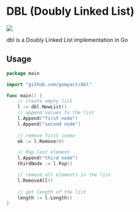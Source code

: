 # DBL (Doubly Linked List)

![](https://github.com/gompact/dbl/workflows/Build/badge.svg)

dbl is a Doubly Linked List implementation in Go

## Usage

```go
package main

import "github.com/gompact/dbl"

func main() {
    // create empty list
    l := dbl.NewList()
    // append values to the list
    l.Append("first node")
    l.Append("second node")
    
    // remove first index
    ok := l.Remove(0)

    // Pop last element
    l.Append("third node")
    thirdNode := l.Pop()

    // remove all elements in the list
    l.RemoveAll()
    
    // get length of the list
    length := l.Length()
}
```
